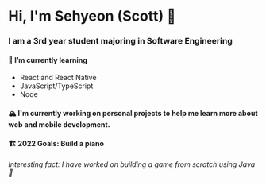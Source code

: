 # Hi, I'm Sehyeon (Scott) 👋

### I am a 3rd year student majoring in Software Engineering

#### 🌱 I’m currently learning
* React and React Native
* JavaScript/TypeScript
* Node

#### 🏔️ I'm currently working on personal projects to help me learn more about web and mobile development.

#### 🏗️ 2022 Goals: Build a piano 

###### Interesting fact: I have worked on building a game from scratch using Java 🥵

<!--
**sehyeon97/sehyeon97** is a ✨ _special_ ✨ repository because its `README.md` (this file) appears on your GitHub profile.

Here are some ideas to get you started:

- 🌱 I’m currently learning ...
- 👯 I’m looking to collaborate on ...
- 🤔 I’m looking for help with ...
- 💬 Ask me about ...
- 📫 How to reach me: ...
- 😄 Pronouns: ...
- ⚡ Fun fact: ...
-->
